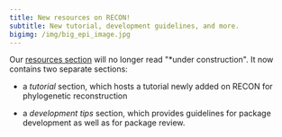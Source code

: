 ```yaml
---
title: New resources on RECON!
subtitle: New tutorial, development guidelines, and more.
bigimg: /img/big_epi_image.jpg
---
```


Our [resources section](../resources) will no longer read "*under construction". It now contains two separate sections:

- a *tutorial* section, which hosts a tutorial newly added on RECON for phylogenetic reconstruction

- a *development tips* section, which provides guidelines for package development as well as for package review.

<br>
<br>
